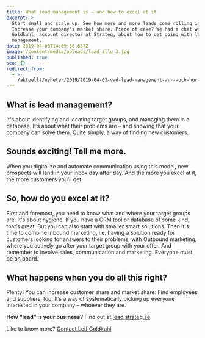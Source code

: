 ```yaml
---
title: What lead management is – and how to excel at it
excerpt: >-
  Start small and scale up. See how more and more leads come rolling in.
  Increase your company's market share. Piece of cake? We had a chat with Leif
  Goldkuhl, account director at Strateg, about how to get going with lead
  management.
date: 2019-04-03T14:09:56.637Z
image: /content/media/uploads/lead_illu_3.jpg
published: true
seo: {}
redirect_from:
  - >-
    /aktuellt/nyheter/2019/2019-04-03-vad-lead-management-ar---och-hur-du-blir-riktigt-bra-pa-det.html
---
```


## What is lead management?

It's about identifying and locating target groups, and managing them in a database. It’s about what their problems are – and showing that your company can solve them. Quite simply, a way of finding new customers.

## Sounds exciting! Tell me more.

When you digitalize and automate communication using this model, new prospects will land in your inbox day after day. And the more you excel at it, the more customers you’ll get.

## So, how do you excel at it?

First and foremost, you need to know what and where your target groups are. It's about hygiene. If you have a CRM tool or database of some kind, that’s great. But you can also start with smaller smart solutions. Then it's time to combine Inbound marketing, i.e. having a solution ready for customers looking for answers to their problems, with Outbound marketing, where you actively go after your target group with your offer. And remember to involve sales, communication and marketing. Everyone must be on board.

## What happens when you do all this right?

Plenty! You can increase customer share and market share. Find employees and suppliers, too. It’s a way of systematically picking up everyone interested in your company – whoever they are.

**How “lead” is your business?** Find out at [lead.strateg.se](https://lead.strateg.se/).

Like to know more? [Contact Leif Goldkuhl](/contact/)
